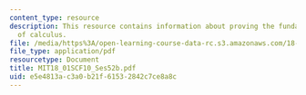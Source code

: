 ```yaml
---
content_type: resource
description: This resource contains information about proving the fundamental theorem
  of calculus.
file: /media/https%3A/open-learning-course-data-rc.s3.amazonaws.com/18-01sc-single-variable-calculus-fall-2010/e5e4813ac3a0b21f61532842c7ce8a8c_MIT18_01SCF10_Ses52b.pdf
file_type: application/pdf
resourcetype: Document
title: MIT18_01SCF10_Ses52b.pdf
uid: e5e4813a-c3a0-b21f-6153-2842c7ce8a8c
---
```

